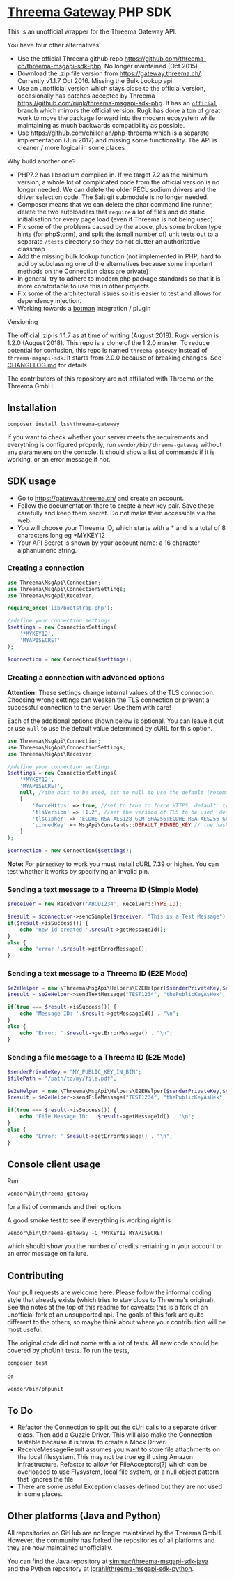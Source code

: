 # [Threema Gateway](https://gateway.threema.ch/) PHP SDK

This is an unofficial wrapper for the Threema Gateway API.

You have four other alternatives

* Use the official Threema github repo https://github.com/threema-ch/threema-msgapi-sdk-php. No longer maintained (Oct 2015)
* Download the .zip file version from https://gateway.threema.ch/. Currently v1.1.7 Oct 2016. Missing the Bulk Lookup api.
* Use an unofficial version which stays close to the official version, occasionally has patches accepted by Threema https://github.com/rugk/threema-msgapi-sdk-php. It has an [`official`](https://github.com/rugk/threema-msgapi-sdk-php/tree/official) branch which mirrors the official version. Rugk has done a ton of great work to move the package forward into the modern ecosystem while maintaining as much backwards compatibility as possible.
* Use https://github.com/chillerlan/php-threema which is a separate implementation (Jun 2017) and missing some functionality. The API is cleaner / more logical in some places  

Why build another one?

* PHP7.2 has libsodium compiled in. If we target 7.2 as the minimum version, a whole lot of complicated code from the official version is no longer needed. We can delete the older PECL sodium drivers and the driver selection code. The Salt git submodule is no longer needed.
* Composer means that we can delete the phar command line runner, delete the two autoloaders that `require` a lot of files and do static initialisation for every page load (even if Threema is not being used) 
* Fix some of the problems caused by the above, plus some broken type hints (for phpStorm), and split the (small number of) unit tests out to a separate `/tests` directory so they do not clutter an authoritative classmap
* Add the missing bulk lookup function (not implemented in PHP, hard to add by subclassing one of the alternatives because some important methods on the Connection class are private)
* In general, try to adhere to modern php package standards so that it is more comfortable to use this in other projects. 
* Fix some of the architectural issues so it is easier to test and allows for dependency injection. 
* Working towards a [botman](https://github.com/botman/botman) integration / plugin 

Versioning

The official .zip is 1.1.7 as at time of writing (August 2018). Rugk version is 1.2.0 (August 2018). This repo is a clone of the 1.2.0 master. To reduce potential for confusion, this repo is named `threema-gateway` instead of `threema-msgapi-sdk`. It starts from 2.0.0 because of breaking changes. See [CHANGELOG.md](CHANGELOG.md) for details 

The contributors of this repository are not affiliated with Threema or the Threema GmbH.

## Installation

```
composer install lss\threema-gateway
```

If you want to check whether your server meets the requirements and everything is configured properly, run `vendor/bin/threema-gateway` without any parameters on the console. It should show a list of commands if it is working, or an error message if not. 

## SDK usage

* Go to https://gateway.threema.ch/ and create an account.
* Follow the documentation there to create a new key pair. Save these carefully and keep them secret. Do not make them accessible via the web.
* You will choose your Threema ID, which starts with a * and is a total of 8 characters long eg *MYKEY12
* Your API Secret is shown by your account name: a 16 character alphanumeric string.

### Creating a connection

```php
use Threema\MsgApi\Connection;
use Threema\MsgApi\ConnectionSettings;
use Threema\MsgApi\Receiver;

require_once('lib/bootstrap.php');

//define your connection settings
$settings = new ConnectionSettings(
    '*MYKEY12',
    'MYAPISECRET'
);

$connection = new Connection($settings);
```

### Creating a connection with advanced options

**Attention:** These settings change internal values of the TLS connection. Choosing wrong settings can weaken the TLS connection or prevent a successful connection to the server. Use them with care!

Each of the additional options shown below is optional. You can leave it out or use `null` to use the default value determined by cURL for this option.

```php
use Threema\MsgApi\Connection;
use Threema\MsgApi\ConnectionSettings;
use Threema\MsgApi\Receiver;

//define your connection settings
$settings = new ConnectionSettings(
    '*MYKEY12',
    'MYAPISECRET',
    null, //the host to be used, set to null to use the default (recommend)
    [
        'forceHttps' => true, //set to true to force HTTPS, default: true
        'tlsVersion' => '1.2', //set the version of TLS to be used, default: '1.2'
        'tlsCipher' => 'ECDHE-RSA-AES128-GCM-SHA256:ECDHE-RSA-AES256-GCM-SHA384' //choose a cipher or a list of ciphers, default: null
        'pinnedKey' => MsgApi\Constants::DEFAULT_PINNED_KEY // the hashes to pin, it is NOT recommend to change this value!
    ]
);

$connection = new Connection($settings);
```

**Note:** For `pinnedKey` to work you must install cURL 7.39 or higher. You can test whether it works by specifying an invalid pin.

### Sending a text message to a Threema ID (Simple Mode)

```php
$receiver = new Receiver('ABCD1234', Receiver::TYPE_ID);

$result = $connection->sendSimple($receiver, "This is a Test Message");
if($result->isSuccess()) {
    echo 'new id created '.$result->getMessageId();
}
else {
    echo 'error '.$result->getErrorMessage();
}
```

### Sending a text message to a Threema ID (E2E Mode)

```php
$e2eHelper = new \Threema\MsgApi\Helpers\E2EHelper($senderPrivateKey,$connection);
$result = $e2eHelper->sendTextMessage("TEST1234", "thePublicKeyAsHex", "This is an end-to-end encrypted message");

if(true === $result->isSuccess()) {
    echo 'Message ID: '.$result->getMessageId() . "\n";
}
else {
    echo 'Error: '.$result->getErrorMessage() . "\n";
}
```

### Sending a file message to a Threema ID (E2E Mode)

```php
$senderPrivateKey = "MY_PUBLIC_KEY_IN_BIN";
$filePath = "/path/to/my/file.pdf";

$e2eHelper = new \Threema\MsgApi\Helpers\E2EHelper($senderPrivateKey,$connection);
$result = $e2eHelper->sendFileMessage("TEST1234", "thePublicKeyAsHex", $filePath);

if(true === $result->isSuccess()) {
    echo 'File Message ID: '.$result->getMessageId() . "\n";
}
else {
    echo 'Error: '.$result->getErrorMessage() . "\n";
}
```

## Console client usage

Run 
```
vendor\bin\threema-gateway
``` 
for a list of commands and their options

A good smoke test to see if everything is working right is 
```
vendor\bin\threema-gateway -C *MYKEY12 MYAPISECRET
```
which should show you the number of credits remaining in your account or an error message on failure.

## Contributing

Your pull requests are welcome here. Please follow the informal coding style that already exists (which tries to stay close to Threema's original). 
See the notes at the top of this readme for caveats: this is a fork of an unofficial fork of an unsupported api. The goals of this fork are quite different to the others, so maybe think about where your contribution will be most useful.

The original code did not come with a lot of tests. All new code should be covered by phpUnit tests. To run the tests,
```
composer test
``` 
or
```
vendor/bin/phpunit
```

## To Do

* Refactor the Connection to split out the cUrl calls to a separate driver class. Then add a Guzzle Driver. This will also make the Connection testable because it is trivial to create a Mock Driver. 
* ReceiveMessageResult assumes you want to store file attachments on the local filesystem. This may not be true eg if using Amazon infrastructure. Refactor to allow for FileAcceptors(?) which can be overloaded to use Flysystem, local file system, or a null object pattern that ignores the file
* There are some useful Exception classes defined but they are not used in some places.

## Other platforms (Java and Python)

All repositories on GitHub are no longer maintained by the Threema GmbH. However, the community has forked the repositories of all platforms and they are now maintained unofficially.

You can find the Java repository at [simmac/threema-msgapi-sdk-java](https://github.com/simmac/threema-msgapi-sdk-java)  
and the Python repository at [lgrahl/threema-msgapi-sdk-python](https://github.com/lgrahl/threema-msgapi-sdk-python).
